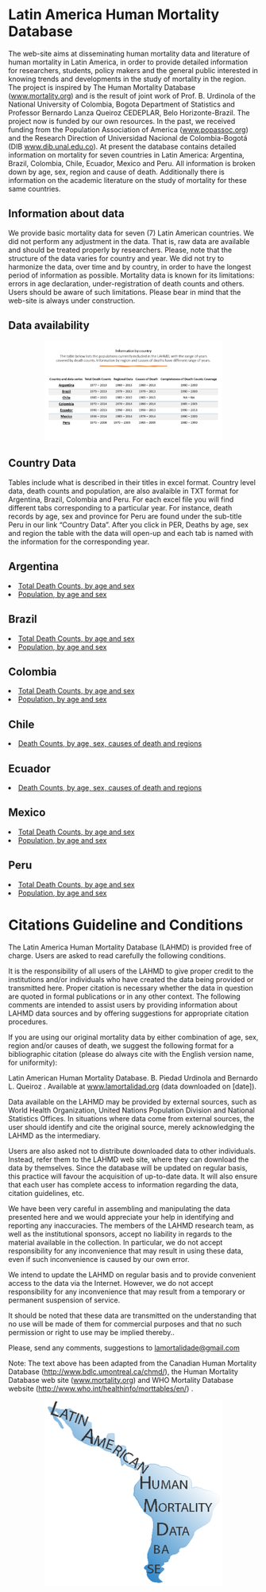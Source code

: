 # Latin America Human Mortality Database
The web-site aims at disseminating human mortality data and literature of human mortality in Latin America, in order to provide detailed information for researchers, students, policy makers and the general public interested in knowing trends and developments in the study of mortality in the region. The project is inspired by The Human Mortality Database (www.mortality.org) and is the result of joint work of Prof. B. Urdinola of the National University of Colombia, Bogota Department of Statistics and Professor Bernardo Lanza Queiroz CEDEPLAR, Belo Horizonte-Brazil. The project now is funded by our own resources. In the past, we received funding from the Population Association of America (www.popassoc.org) and the Research Direction of  Universidad Nacional de Colombia-Bogotá (DIB www.dib.unal.edu.co).  At present the database contains detailed information on mortality for seven countries in Latin America: Argentina, Brazil, Colombia, Chile, Ecuador, Mexico and Peru. All information is broken down by age, sex, region and cause of death. Additionally there is information on the academic literature on the study of mortality for these same countries.

## Information about data
We provide basic mortality data for seven (7) Latin American countries. We did not perform any adjustment in the data. That is, raw data are available and should be treated properly by researchers. Please, note that the structure of the data varies for country and year. We did not try to harmonize the data, over time and by country, in order to have the longest period of information as possible. Mortality data is known for its limitations: errors in age declaration, under-registration of death counts and others. Users should be aware of such limitations. Please bear in mind that the web-site is always under construction.

## Data availability

<p align="center">
  <img src="table_LAHMD.png" alt="Size Limit CLI" width="360">
</p>

## Country Data
Tables include what is described in their titles in excel format. Country level data, death counts and population, are also avalaible in TXT format for Argentina, Brazil, Colombia and Peru. For each excel file you will find different tabs corresponding to a particular year. For instance, death records by age, sex and province for Peru are found under the sub-title Peru in our link “Country Data”. After you click in PER, Deaths by age, sex and region the table with the data will open-up and each tab is named with the information for the corresponding year.


## Argentina
<li><a href="https://github.com/lamortalidad/lamortalidad.github.io/blob/68ec3005ee377c4aca20a3d3f7d22309707ebe81/data/Argentina_Deaths.txt"> Total Death Counts, by age and sex </a></li>

<li><a href="https://github.com/lamortalidad/lamortalidad.github.io/blob/ba0c79f889ef1c99a59484a14ad180ad16bfd966/data/Argentina_Population.txt"> Population, by age and sex </a></li>


## Brazil 

<li><a href="https://github.com/lamortalidad/lamortalidad.github.io/blob/be3509a5fed0210d0e8bc2429038e08e52c568d8/data/Brazil_Deaths.txt"> Total Death Counts, by age and sex </a></li>

<li><a href="https://github.com/lamortalidad/lamortalidad.github.io/blob/51a7e0da3ec7bac814d7d69e0e79cf204d0d405c/data/Brazil_Population.txt"> Population, by age and sex </a></li>


## Colombia

<li><a href="https://github.com/lamortalidad/lamortalidad.github.io/blob/e4e24230d296e2a5d2f6e93f797df17d5c5ccf9b/data/Colombia_Deaths.txt"> Total Death Counts, by age and sex </a></li>

<li><a href="https://github.com/lamortalidad/lamortalidad.github.io/blob/aa6f98a24caf96f3aa18e1d9ae73f4b210e9a555/data/Colombia_Population.txt"> Population, by age and sex </a></li>


## Chile

<li><a href="https://github.com/lamortalidad/lamortalidad.github.io/blob/4da49a27f296e8295d055d4f9ac939b0f3bd191e/data/SEX-AGE-REGIONS-CAUSE_CHI.xlsx"> Death Counts, by age, sex, causes of death and regions </a></li>

## Ecuador

<li><a href="https://github.com/lamortalidad/lamortalidad.github.io/blob/f46cf0075deda8c249df7706c99cb42143ab32b8/data/SEX-AGE-REGION-_-CAUSE_ECU.xlsx"> Death Counts, by age, sex, causes of death and regions </a></li>


## Mexico 

<li><a href="https://github.com/lamortalidad/lamortalidad.github.io/blob/6b7115eac9c4bda383bbe889ba0ee9cb2b59d844/data/Mexico_Deaths.txt"> Total Death Counts, by age and sex </a></li>

<li><a href="https://github.com/lamortalidad/lamortalidad.github.io/blob/e2155fcf9ea7f86db81613c9e0139ed09472685a/data/Mexico_Population.txt"> Population, by age and sex  </a></li>

## Peru

<li><a href="https://github.com/lamortalidad/lamortalidad.github.io/blob/970d440867a6d142d44f1820b6a7fb7d85d73db9/data/Peru_Deaths.txt"> Total Death Counts, by age and sex </a></li>

<li><a href="https://github.com/lamortalidad/lamortalidad.github.io/blob/432cf68df8c58b8cf9d270e0c7268ae73750d627/data/Peru_Population.txt"> Population, by age and sex  </a></li>

# Citations Guideline and Conditions

The Latin America Human Mortality Database (LAHMD) is provided free of charge. Users are asked to read carefully the following conditions.

It is the responsibility of all users of the LAHMD to give proper credit to the institutions and/or individuals who have created the data being provided or transmitted here. Proper citation is necessary whether the data in question are quoted in formal publications or in any other context. The following comments are intended to assist users by providing information about LAHMD data sources and by offering suggestions for appropriate citation procedures.

If you are using our original mortality data by either combination of age, sex, region and/or causes of death, we suggest the following format for a bibliographic citation (please do always cite with the English version name, for uniformity):

Latin American Human Mortality Database. B. Piedad Urdinola and Bernardo L. Queiroz . Available at www.lamortalidad.org (data downloaded on [date]).

Data available on the LAHMD may be provided by external sources, such as World Health Organization, United Nations Population Division and National Statistics Offices. In situations where data come from external sources, the user should identify and cite the original source, merely acknowledging the LAHMD as the intermediary.

Users are also asked not to distribute downloaded data to other individuals. Instead, refer them to the LAHMD web site, where they can download the data by themselves. Since the database will be updated on regular basis, this practice will favour the acquisition of up-to-date data. It will also ensure that each user has complete access to information regarding the data, citation guidelines, etc.

We have been very careful in assembling and manipulating the data presented here and we would appreciate your help in identifying and reporting any inaccuracies. The members of the LAHMD research team, as well as the institutional sponsors, accept no liability in regards to the material available in the collection. In particular, we do not accept responsibility for any inconvenience that may result in using these data, even if such inconvenience is caused by our own error.

We intend to update the LAHMD on regular basis and to provide convenient access to the data via the Internet. However, we do not accept responsibility for any inconvenience that may result from a temporary or permanent suspension of service.

It should be noted that these data are transmitted on the understanding that no use will be made of them for commercial purposes and that no such permission or right to use may be implied thereby..

Please, send any comments, suggestions to lamortalidade@gmail.com

Note: The text above has been adapted from the Canadian Human Mortality Database (http://www.bdlc.umontreal.ca/chmd/), the Human Mortality Database web site (www.mortality.org) and WHO Mortality Database website (http://www.who.int/healthinfo/morttables/en/) .


<p align="center">
  <img src="lamortalidad_v1.png" alt="Size Limit CLI" width="360">
</p>



